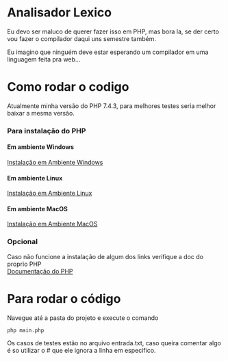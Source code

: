 # Analisador Lexico
Eu devo ser maluco de querer fazer isso em PHP, mas bora la, se der certo vou fazer o compilador daqui uns semestre também.

Eu imagino que ninguém deve estar esperando um compilador em uma linguagem feita pra web...
# Como rodar o codigo
Atualmente minha versão do PHP 7.4.3, para melhores testes seria melhor baixar a mesma versão.
### Para instalação do PHP
#### Em ambiente Windows
[Instalação em Ambiente Windows](https://github.com/DanielHe4rt/php4noobs/blob/master/2-Ambiente/2-Ambiente-windows.md)
#### Em ambiente Linux
[Instalação em Ambiente Linux](https://github.com/DanielHe4rt/php4noobs/blob/master/2-Ambiente/3-Ambiente-linux.md)
#### Em ambiente MacOS
[Instalação em Ambiente MacOS](https://github.com/DanielHe4rt/php4noobs/blob/master/2-Ambiente/4-Ambiente-macos.md)
### Opcional
Caso não funcione a instalação de algum dos links verifique a doc do proprio PHP<br>
[Documentação do PHP](https://www.php.net/manual/pt_BR/install.php)
# Para rodar o código
Navegue até a pasta do projeto e execute o comando
```
php main.php
```
Os casos de testes estão no arquivo entrada.txt, caso queira comentar algo é so utilizar o # que ele ignora a linha em especifico.